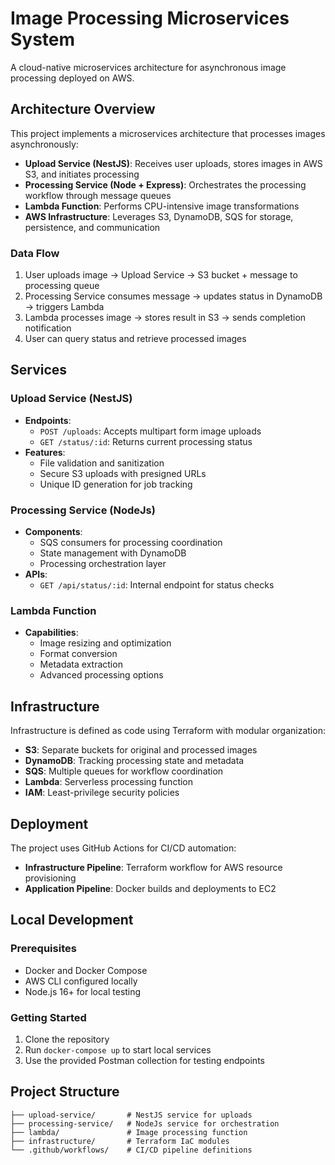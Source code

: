 Image Processing Microservices System
=====================================

A cloud-native microservices architecture for asynchronous image processing deployed on AWS.

Architecture Overview
---------------------

This project implements a microservices architecture that processes images asynchronously:

-   **Upload Service (NestJS)**: Receives user uploads, stores images in AWS S3, and initiates processing
-   **Processing Service (Node + Express)**: Orchestrates the processing workflow through message queues
-   **Lambda Function**: Performs CPU-intensive image transformations
-   **AWS Infrastructure**: Leverages S3, DynamoDB, SQS for storage, persistence, and communication

### Data Flow

1.  User uploads image → Upload Service → S3 bucket + message to processing queue
2.  Processing Service consumes message → updates status in DynamoDB → triggers Lambda
3.  Lambda processes image → stores result in S3 → sends completion notification
4.  User can query status and retrieve processed images

Services
--------

### Upload Service (NestJS)

-   **Endpoints**:
    -   `POST /uploads`: Accepts multipart form image uploads
    -   `GET /status/:id`: Returns current processing status
-   **Features**:
    -   File validation and sanitization
    -   Secure S3 uploads with presigned URLs
    -   Unique ID generation for job tracking

### Processing Service (NodeJs)

-   **Components**:
    -   SQS consumers for processing coordination
    -   State management with DynamoDB
    -   Processing orchestration layer
-   **APIs**:
    -   `GET /api/status/:id`: Internal endpoint for status checks

### Lambda Function

-   **Capabilities**:
    -   Image resizing and optimization
    -   Format conversion
    -   Metadata extraction
    -   Advanced processing options

Infrastructure
--------------

Infrastructure is defined as code using Terraform with modular organization:

-   **S3**: Separate buckets for original and processed images
-   **DynamoDB**: Tracking processing state and metadata
-   **SQS**: Multiple queues for workflow coordination
-   **Lambda**: Serverless processing function
-   **IAM**: Least-privilege security policies

Deployment
----------

The project uses GitHub Actions for CI/CD automation:

-   **Infrastructure Pipeline**: Terraform workflow for AWS resource provisioning
-   **Application Pipeline**: Docker builds and deployments to EC2

Local Development
-----------------

### Prerequisites

-   Docker and Docker Compose
-   AWS CLI configured locally
-   Node.js 16+ for local testing

### Getting Started

1.  Clone the repository
2.  Run `docker-compose up` to start local services
3.  Use the provided Postman collection for testing endpoints

Project Structure
-----------------
```
├── upload-service/       # NestJS service for uploads
├── processing-service/   # NodeJs service for orchestration
├── lambda/               # Image processing function
├── infrastructure/       # Terraform IaC modules
└── .github/workflows/    # CI/CD pipeline definitions
```

